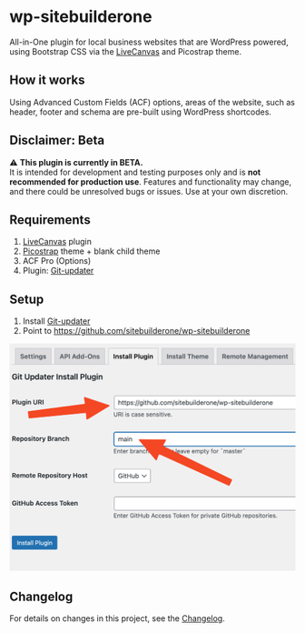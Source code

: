# wp-sitebuilderone

All-in-One plugin for local business websites that are WordPress powered, using Bootstrap CSS via the [LiveCanvas](https://www.sitebuilderone.com/go/livecanvas) and Picostrap theme.

## How it works

Using Advanced Custom Fields (ACF) options, areas of the website, such as header, footer and schema are pre-built using WordPress shortcodes.

## Disclaimer: Beta

⚠️ **This plugin is currently in BETA.**  
It is intended for development and testing purposes only and is **not recommended for production use**. Features and functionality may change, and there could be unresolved bugs or issues. Use at your own discretion.

## Requirements

1. [LiveCanvas](https://www.sitebuilderone.com/go/livecanvas) plugin
2. [Picostrap](https://picostrap.com/) theme + blank child theme
3. ACF Pro (Options)
3. Plugin: [Git-updater](https://github.com/afragen/git-updater)

## Setup

1. Install [Git-updater](https://github.com/afragen/git-updater)
2. Point to https://github.com/sitebuilderone/wp-sitebuilderone

![Git updater settings](assets/images/gitupdater.png)


## Changelog

For details on changes in this project, see the [Changelog](CHANGELOG.md).


